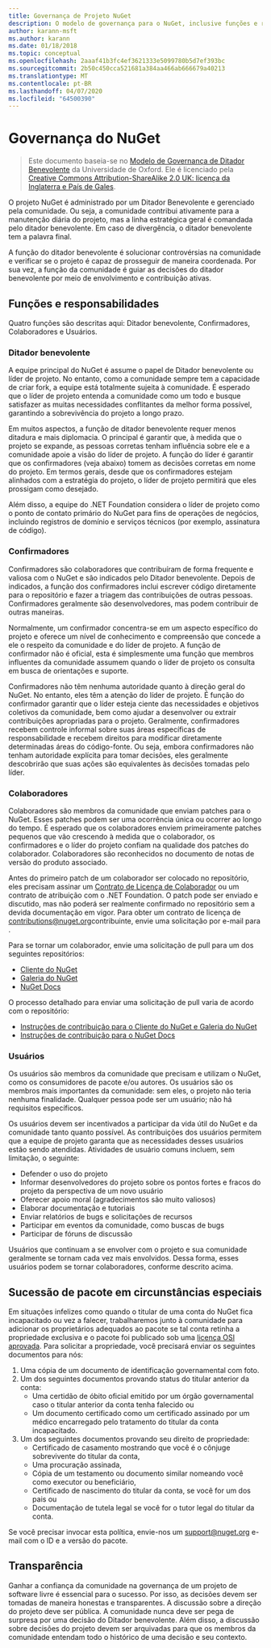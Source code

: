 ```yaml
---
title: Governança de Projeto NuGet
description: O modelo de governança para o NuGet, inclusive funções e responsabilidades de confirmadores, colaboradores e usuários.
author: karann-msft
ms.author: karann
ms.date: 01/18/2018
ms.topic: conceptual
ms.openlocfilehash: 2aaaf41b3fc4ef3621333e5099780b5d7ef393bc
ms.sourcegitcommit: 2b50c450cca521681a384aa466ab666679a40213
ms.translationtype: MT
ms.contentlocale: pt-BR
ms.lasthandoff: 04/07/2020
ms.locfileid: "64500390"
---
```

# <a name="nuget-governance"></a>Governança do NuGet

> Este documento baseia-se no [Modelo de Governança de Ditador Benevolente](http://www.oss-watch.ac.uk/resources/benevolentdictatorgovernancemodel) da Universidade de Oxford. Ele é licenciado pela [Creative Commons Attribution-ShareAlike 2.0 UK: licença da Inglaterra e País de Gales](http://creativecommons.org/licenses/by-sa/2.0/uk/).

O projeto NuGet é administrado por um Ditador Benevolente e gerenciado pela comunidade. Ou seja, a comunidade contribui ativamente para a manutenção diária do projeto, mas a linha estratégica geral é comandada pelo ditador benevolente. Em caso de divergência, o ditador benevolente tem a palavra final.

A função do ditador benevolente é solucionar controvérsias na comunidade e verificar se o projeto é capaz de prosseguir de maneira coordenada. Por sua vez, a função da comunidade é guiar as decisões do ditador benevolente por meio de envolvimento e contribuição ativas.

## <a name="roles-and-responsibilities"></a>Funções e responsabilidades

Quatro funções são descritas aqui: Ditador benevolente, Confirmadores, Colaboradores e Usuários.

### <a name="benevolent-dictator"></a>Ditador benevolente

A equipe principal do NuGet é assume o papel de Ditador benevolente ou líder de projeto. No entanto, como a comunidade sempre tem a capacidade de criar fork, a equipe está totalmente sujeita à comunidade. É esperado que o líder de projeto entenda a comunidade como um todo e busque satisfazer as muitas necessidades conflitantes da melhor forma possível, garantindo a sobrevivência do projeto a longo prazo.

Em muitos aspectos, a função de ditador benevolente requer menos ditadura e mais diplomacia. O principal é garantir que, à medida que o projeto se expande, as pessoas corretas tenham influência sobre ele e a comunidade apoie a visão do líder de projeto. A função do líder é garantir que os confirmadores (veja abaixo) tomem as decisões corretas em nome do projeto. Em termos gerais, desde que os confirmadores estejam alinhados com a estratégia do projeto, o líder de projeto permitirá que eles prossigam como desejado.

Além disso, a equipe do .NET Foundation considera o líder de projeto como o ponto de contato primário do NuGet para fins de operações de negócios, incluindo registros de domínio e serviços técnicos (por exemplo, assinatura de código).

### <a name="committers"></a>Confirmadores

Confirmadores são colaboradores que contribuíram de forma frequente e valiosa com o NuGet e são indicados pelo Ditador benevolente. Depois de indicados, a função dos confirmadores inclui escrever código diretamente para o repositório e fazer a triagem das contribuições de outras pessoas. Confirmadores geralmente são desenvolvedores, mas podem contribuir de outras maneiras.

Normalmente, um confirmador concentra-se em um aspecto específico do projeto e oferece um nível de conhecimento e compreensão que concede a ele o respeito da comunidade e do líder de projeto. A função de confirmador não é oficial, esta é simplesmente uma função que membros influentes da comunidade assumem quando o líder de projeto os consulta em busca de orientações e suporte.

Confirmadores não têm nenhuma autoridade quanto à direção geral do NuGet. No entanto, eles têm a atenção do líder de projeto. É função do confirmador garantir que o líder esteja ciente das necessidades e objetivos coletivos da comunidade, bem como ajudar a desenvolver ou extrair contribuições apropriadas para o projeto. Geralmente, confirmadores recebem controle informal sobre suas áreas específicas de responsabilidade e recebem direitos para modificar diretamente determinadas áreas do código-fonte. Ou seja, embora confirmadores não tenham autoridade explícita para tomar decisões, eles geralmente descobrirão que suas ações são equivalentes às decisões tomadas pelo líder.

### <a name="contributors"></a>Colaboradores

Colaboradores são membros da comunidade que enviam patches para o NuGet. Esses patches podem ser uma ocorrência única ou ocorrer ao longo do tempo. É esperado que os colaboradores enviem primeiramente patches pequenos que vão crescendo à medida que o colaborador, os confirmadores e o líder do projeto confiam na qualidade dos patches do colaborador. Colaboradores são reconhecidos no documento de notas de versão do produto associado.

Antes do primeiro patch de um colaborador ser colocado no repositório, eles precisam assinar um [Contrato de Licença de Colaborador](http://en.wikipedia.org/wiki/Contributor_License_Agreement) ou um contrato de atribuição com o .NET Foundation. O patch pode ser enviado e discutido, mas não poderá ser realmente confirmado no repositório sem a devida documentação em vigor. Para obter um contrato de licença de [contributions@nuget.org](mailto:contributions@nuget.org)contribuinte, envie uma solicitação por e-mail para .

Para se tornar um colaborador, envie uma solicitação de pull para um dos seguintes repositórios:

- [Cliente do NuGet](https://github.com/NuGet/NuGet.Client)
- [Galeria do NuGet](https://github.com/nuget/nugetgallery)
- [NuGet Docs](https://github.com/nuget/nugetdocs)

O processo detalhado para enviar uma solicitação de pull varia de acordo com o repositório:

- [Instruções de contribuição para o Cliente do NuGet e Galeria do NuGet](https://github.com/NuGet/Home/wiki/Contributing-to-NuGet)
- [Instruções de contribuição para o NuGet Docs](https://github.com/NuGet/NuGetDocs/wiki/Contributing-to-NuGet-Documentation)

### <a name="users"></a>Usuários

Os usuários são membros da comunidade que precisam e utilizam o NuGet, como os consumidores de pacote e/ou autores. Os usuários são os membros mais importantes da comunidade: sem eles, o projeto não teria nenhuma finalidade. Qualquer pessoa pode ser um usuário; não há requisitos específicos.

Os usuários devem ser incentivados a participar da vida útil do NuGet e da comunidade tanto quanto possível. As contribuições dos usuários permitem que a equipe de projeto garanta que as necessidades desses usuários estão sendo atendidas. Atividades de usuário comuns incluem, sem limitação, o seguinte:

- Defender o uso do projeto
- Informar desenvolvedores do projeto sobre os pontos fortes e fracos do projeto da perspectiva de um novo usuário
- Oferecer apoio moral (agradecimentos são muito valiosos)
- Elaborar documentação e tutoriais
- Enviar relatórios de bugs e solicitações de recursos
- Participar em eventos da comunidade, como buscas de bugs
- Participar de fóruns de discussão

Usuários que continuam a se envolver com o projeto e sua comunidade geralmente se tornam cada vez mais envolvidos. Dessa forma, esses usuários podem se tornar colaboradores, conforme descrito acima.

## <a name="package-succession-under-special-circumstances"></a>Sucessão de pacote em circunstâncias especiais

Em situações infelizes como quando o titular de uma conta do NuGet fica incapacitado ou vez a falecer, trabalharemos junto à comunidade para adicionar os proprietários adequados ao pacote se tal conta retinha a propriedade exclusiva e o pacote foi publicado sob uma [licença OSI aprovada](https://opensource.org/licenses/alphabetical). Para solicitar a propriedade, você precisará enviar os seguintes documentos para nós:

1. Uma cópia de um documento de identificação governamental com foto.
1. Um dos seguintes documentos provando status do titular anterior da conta: 
    - Uma certidão de óbito oficial emitido por um órgão governamental caso o titular anterior da conta tenha falecido ou
    - Um documento certificado como um certificado assinado por um médico encarregado pelo tratamento do titular da conta incapacitado.
1. Um dos seguintes documentos provando seu direito de propriedade: 
    - Certificado de casamento mostrando que você é o cônjuge sobrevivente do titular da conta,
    - Uma procuração assinada,
    - Cópia de um testamento ou documento similar nomeando você como executor ou beneficiário,
    - Certificado de nascimento do titular da conta, se você for um dos pais ou
    - Documentação de tutela legal se você for o tutor legal do titular da conta.

Se você precisar invocar esta política, envie-nos um [support@nuget.org](mailto:support@nuget.org) e-mail com o ID e a versão do pacote.

## <a name="transparency"></a>Transparência

Ganhar a confiança da comunidade na governança de um projeto de software livre é essencial para o sucesso. Por isso, as decisões devem ser tomadas de maneira honestas e transparentes. A discussão sobre a direção do projeto deve ser pública. A comunidade nunca deve ser pega de surpresa por uma decisão do Ditador benevolente. Além disso, a discussão sobre decisões do projeto devem ser arquivadas para que os membros da comunidade entendam todo o histórico de uma decisão e seu contexto.
